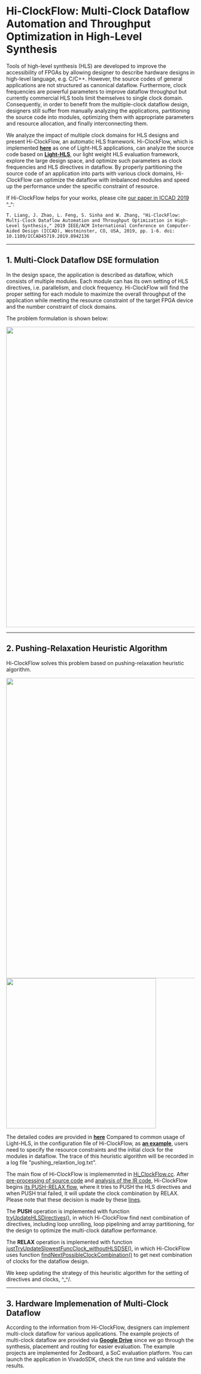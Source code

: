 # Hi-ClockFlow: Multi-Clock Dataflow Automation and Throughput Optimization in High-Level Synthesis

Tools of high-level synthesis (HLS) are developed to improve the accessibility of FPGAs by allowing designer to describe hardware designs in high-level language, e.g. C/C++. However, the source codes of general applications are not structured as canonical dataflow. Furthermore, clock frequencies are powerful parameters to improve dataflow throughput but currently commercial HLS tools limit themselves to single clock domain. Consequently, in order to benefit from the multiple-clock dataflow design, designers still suffer from manually analyzing the applications, partitioning the source code into modules, optimizing them with appropriate parameters and resource allocation, and finally interconnecting them.  

We analyze the impact of multiple clock domains for HLS designs and present Hi-ClockFlow, an automatic HLS framework. Hi-ClockFlow, which is implemented **[here](https://github.com/zslwyuan/Light-HLS/tree/master/Tests/Hi_ClockFlow)** as one of Light-HLS applications, can analyze the source code based on **[Light-HLS](https://github.com/zslwyuan/Light-HLS)**, our light weight HLS evaluation framework, explore the large design space, and optimize such parameters as clock frequencies and HLS directives in dataflow. By properly partitioning the source code of an application into parts with various clock domains,   Hi-ClockFlow can optimize the dataflow with imbalanced modules and speed up the performance under the specific constraint of resource.


If Hi-ClockFlow helps for your works, please cite [our paper in ICCAD 2019](https://ieeexplore.ieee.org/document/8942136) ^_^: 

    T. Liang, J. Zhao, L. Feng, S. Sinha and W. Zhang, "Hi-ClockFlow: Multi-Clock Dataflow Automation and Throughput Optimization in High-Level Synthesis," 2019 IEEE/ACM International Conference on Computer-Aided Design (ICCAD), Westminster, CO, USA, 2019, pp. 1-6. doi: 10.1109/ICCAD45719.2019.8942136

***

## 1. Multi-Clock Dataflow DSE formulation

In the design space, the application is described as dataflow, which consists of multiple modules. Each module can has its own setting of HLS directives, i.e. parallelism, and clock frequency. Hi-ClockFlow will find the proper setting for each module to maximize the overall throughput of the application while meeting the resource constraint of the target FPGA device and the number constraint of clock domains.

The problem formulation is shown below:

<img src="https://github.com/zslwyuan/Light-HLS/blob/master/Images/hi-clockflow-formulation.png" width="800"> 


***

## 2. Pushing-Relaxation Heuristic Algorithm 

Hi-ClockFlow solves this problem based on pushing-relaxation heuristic algorithm.

<img src="https://github.com/zslwyuan/Light-HLS/blob/master/Images/pushrelax_fig.png" width="800"> 
<img src="https://github.com/zslwyuan/Light-HLS/blob/master/Images/pushrelax_code.png" width="400"> 

The detailed codes are provided in **[here](https://github.com/zslwyuan/Light-HLS/blob/master/Tests/Hi_ClockFlow/Hi_ClockFlow.cc)**
Compared to common usage of Light-HLS, in the configuration file of Hi-ClockFlow, as **[an example](https://github.com/zslwyuan/Light-HLS/blob/master/Tests/Hi_ClockFlow/convs_settings/conv_config.txt)**, users need to specify the resource constraints and the initial clock for the modules in dataflow. The trace of this heuristic algorithm will be recorded in a log file "pushing\_relaxtion_log.txt".

The main flow of Hi-ClockFlow is implememnted in [Hi_ClockFlow.cc](https://github.com/zslwyuan/Light-HLS/blob/master/Tests/Hi_ClockFlow/Hi_ClockFlow.cc). After [pre-processing of source code](https://github.com/zslwyuan/Light-HLS/blob/master/Tests/Hi_ClockFlow/Hi_ClockFlow.cc#L45) and [analysis of the IR code](https://github.com/zslwyuan/Light-HLS/blob/master/Tests/Hi_ClockFlow/Hi_ClockFlow.cc#L76-#100), Hi-ClockFlow begins [its PUSH-RELAX flow](https://github.com/zslwyuan/Light-HLS/blob/master/Tests/Hi_ClockFlow/Hi_ClockFlow.cc#L133-#404), where it tries to PUSH the HLS directives and when PUSH trial failed, it will update the clock combination by RELAX. Please note that these decision is made by these [lines](https://github.com/zslwyuan/Light-HLS/blob/master/Tests/Hi_ClockFlow/Hi_ClockFlow.cc#L262-#402).

The **PUSH** operation is implemented with function [tryUpdateHLSDirectives()](https://github.com/zslwyuan/Light-HLS/blob/master/Tests/Hi_ClockFlow/ConfigGen.cc#L1025-L1292), in which Hi-ClockFlow find next combination of directives, including loop unrolling, loop pipelining and array partitioning, for the design to optimize the multi-clock dataflow performance. 

The **RELAX** operation is implemented with function [justTryUpdateSlowestFuncClock_withoutHLSDSE()](https://github.com/zslwyuan/Light-HLS/blob/master/Tests/Hi_ClockFlow/ConfigGen.cc#L1384-L1474), in which Hi-ClockFlow uses function [findNextPossibleClockCombination()](https://github.com/zslwyuan/Light-HLS/blob/master/Tests/Hi_ClockFlow/ConfigGen.cc#L1476-L1584) to get next combination of clocks for the dataflow design.

We keep updating the strategy of this heuristic algorithm for the setting of directives and clocks, ^_^/.

***

## 3. Hardware Implemenation of Multi-Clock Dataflow

According to the information from Hi-ClockFlow, designers can implement multi-clock dataflow for various applications.
The example projects of multi-clock dataflow are provided via **[Google Drive](https://drive.google.com/drive/folders/1WC4ndj2plVBTll_GDR3XtHzC8KRjG0NG?usp=sharing)** since we go through the synthesis, placement and routing for easier evaluation.
The example projects are implemented for Zedboard, a SoC evaluation platform. You can launch the application in VivadoSDK, check the run time and validate the results.

